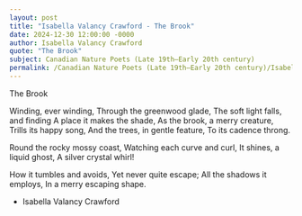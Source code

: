 ```yaml
---
layout: post
title: "Isabella Valancy Crawford - The Brook"
date: 2024-12-30 12:00:00 -0000
author: Isabella Valancy Crawford
quote: "The Brook"
subject: Canadian Nature Poets (Late 19th–Early 20th century)
permalink: /Canadian Nature Poets (Late 19th–Early 20th century)/Isabella Valancy Crawford/Isabella Valancy Crawford - The Brook
---
```


The Brook

Winding, ever winding,
  Through the greenwood glade,
The soft light falls, and finding
  A place it makes the shade,
As the brook, a merry creature,
  Trills its happy song,
And the trees, in gentle feature,
  To its cadence throng.

Round the rocky mossy coast,
  Watching each curve and curl,
It shines, a liquid ghost,
  A silver crystal whirl!

How it tumbles and avoids,
  Yet never quite escape;
All the shadows it employs,
  In a merry escaping shape.

- Isabella Valancy Crawford
